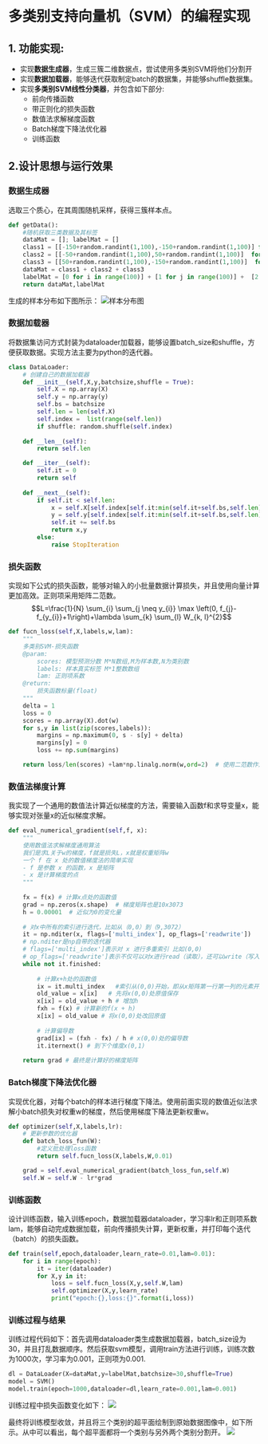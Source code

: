 # 多类别支持向量机（SVM）的编程实现
## 1. 功能实现:
- 实现**数据生成器**，生成三簇二维数据点，尝试使用多类别SVM将他们分割开
- 实现**数据加载器**，能够迭代获取制定batch的数据集，并能够shuffle数据集。
- 实现**多类别SVM线性分类器**，并包含如下部分:
  - 前向传播函数
  - 带正则化的损失函数
  - 数值法求解梯度函数
  - Batch梯度下降法优化器
  - 训练函数

## 2.设计思想与运行效果
### **数据生成器**
选取三个质心，在其周围随机采样，获得三簇样本点。
```python
def getData():
    #随机获取三类数据及其标签
    dataMat = []; labelMat = []
    class1 = [[-150+random.randint(1,100),-150+random.randint(1,100)] for i in range(100)]
    class2 = [[-50+random.randint(1,100),50+random.randint(1,100)]  for i in range(100)]
    class3 = [[50+random.randint(1,100),-150+random.randint(1,100)]  for i in range(100)]
    dataMat = class1 + class2 + class3
    labelMat = [0 for i in range(100)] + [1 for j in range(100)] +  [2 for j in range(100)] 
    return dataMat,labelMat
```
生成的样本分布如下图所示：
![样本分布图](./images/pig1.png "样本分布")

### **数据加载器**
将数据集访问方式封装为dataloader加载器，能够设置batch_size和shuffle，方便获取数据。实现方法主要为python的迭代器。
```python
class DataLoader:
    # 创建自己的数据加载器
    def __init__(self,X,y,batchsize,shuffle = True):
        self.X = np.array(X)
        self.y = np.array(y)
        self.bs = batchsize
        self.len = len(self.X)
        self.index =  list(range(self.len))
        if shuffle: random.shuffle(self.index)
    
    def __len__(self):
        return self.len

    def __iter__(self):
        self.it = 0
        return self
 
    def __next__(self):
        if self.it < self.len:
            x = self.X[self.index[self.it:min(self.it+self.bs,self.len)]]
            y = self.y[self.index[self.it:min(self.it+self.bs,self.len)]]
            self.it += self.bs
            return x,y
        else:
            raise StopIteration
```

### **损失函数**
实现如下公式的损失函数，能够对输入的小批量数据计算损失，并且使用向量计算更加高效。正则项采用矩阵二范数。
$$L=\frac{1}{N} \sum_{i} \sum_{j \neq y_{i}} \max \left(0, f_{j}-f_{y_{i}}+1\right)+\lambda \sum_{k} \sum_{l} W_{k, l}^{2}$$

```python
def fucn_loss(self,X,labels,w,lam):
    """
    多类别SVM-损失函数
    @param:
        scores: 模型预测分数 M*N数组,M为样本数,N为类别数
        labels: 样本真实标签 M*1整数数组
        lam: 正则项系数
    @return:
        损失函数标量(float)
    """
    delta = 1
    loss = 0
    scores = np.array(X).dot(w)
    for s,y in list(zip(scores,labels)):
        margins = np.maximum(0, s - s[y] + delta)
        margins[y] = 0
        loss += np.sum(margins)

    return loss/len(scores) +lam*np.linalg.norm(w,ord=2)  # 使用二范数作为正则项
```

### **数值法梯度计算**
我实现了一个通用的数值法计算近似梯度的方法，需要输入函数f和求导变量x，能够实现对张量x的近似梯度求解。
```python
def eval_numerical_gradient(self,f, x):
    """  
    使用数值法求解梯度通用算法
    我们是求L关于w的梯度，f就是损失L，x就是权重矩阵w
    一个 f 在 x 处的数值梯度法的简单实现
    - f 是参数 x 的函数，x 是矩阵
    - x 是计算梯度的点
    """ 
    
    fx = f(x) # 计算x点处的函数值
    grad = np.zeros(x.shape)  # 梯度矩阵也是10x3073
    h = 0.00001  # 近似为0的变化量
    
    # 对x中所有的索引进行迭代，比如从（0,0）到（9,3072）
    it = np.nditer(x, flags=['multi_index'], op_flags=['readwrite'])
    # np.nditer是np自带的迭代器
    # flags=['multi_index']表示对 x 进行多重索引 比如(0,0)
    # op_flags=['readwrite']表示不仅可以对x进行read（读取），还可以write（写入）
    while not it.finished:
    
        # 计算x+h处的函数值
        ix = it.multi_index   #索引从(0,0)开始，即从x矩阵第一行第一列的元素开始
        old_value = x[ix]   # 先将x(0,0)处原值保存
        x[ix] = old_value + h # 增加h
        fxh = f(x) # 计算新的f(x + h)
        x[ix] = old_value # 将x(0,0)处改回原值
    
        # 计算偏导数
        grad[ix] = (fxh - fx) / h # x(0,0)处的偏导数
        it.iternext() # 到下个维度x(0,1)
    
    return grad # 最终是计算好的梯度矩阵
```

### **Batch梯度下降法优化器**
实现优化器，对每个batch的样本进行梯度下降法。使用前面实现的数值近似法求解小batch损失对权重w的梯度，然后使用梯度下降法更新权重w。

```python
def optimizer(self,X,labels,lr):
    # 更新参数的优化器
    def batch_loss_fun(W):
        #定义批处理loss函数
        return self.fucn_loss(X,labels,W,0.01)

    grad = self.eval_numerical_gradient(batch_loss_fun,self.W)
    self.W = self.W - lr*grad
```

### **训练函数**
设计训练函数，输入训练epoch，数据加载器dataloader，学习率lr和正则项系数lam，能够自动完成数据加载，前向传播损失计算，更新权重，并打印每个迭代（batch）的损失函数。
```python
def train(self,epoch,dataloader,learn_rate=0.01,lam=0.01):
    for i in range(epoch):
        it = iter(dataloader)
        for X,y in it:
            loss = self.fucn_loss(X,y,self.W,lam)
            self.optimizer(X,y,learn_rate)
            print("epoch:{},loss:{}".format(i,loss))
```

### **训练过程与结果**
训练过程代码如下：首先调用dataloader类生成数据加载器，batch_size设为30，并且打乱数据顺序。然后获取svm模型，调用train方法进行训练，训练次数为1000次，学习率为0.001，正则项为0.001.
```python
dl = DataLoader(X=dataMat,y=labelMat,batchsize=30,shuffle=True)
model = SVM()
model.train(epoch=1000,dataloader=dl,learn_rate=0.001,lam=0.001)
```
训练过程中损失函数变化如下：
![](images/pig2.png)

最终将训练模型收敛，并且将三个类别的超平面绘制到原始数据图像中，如下所示。从中可以看出，每个超平面都将一个类别与另外两个类别分割开。
![](images/pig3.png)

